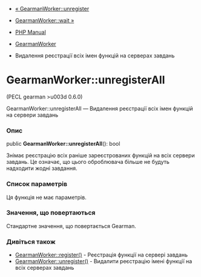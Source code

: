 - [« GearmanWorker::unregister](gearmanworker.unregister.md)
- [GearmanWorker::wait »](gearmanworker.wait.md)

- [PHP Manual](index.md)
- [GearmanWorker](class.gearmanworker.md)
- Видалення реєстрації всіх імен функцій на серверах завдань

# GearmanWorker::unregisterAll

(PECL gearman \>u003d 0.6.0)

GearmanWorker::unregisterAll — Видалення реєстрації всіх імен функцій на
сервери завдань

### Опис

public **GearmanWorker::unregisterAll**(): bool

Знімає реєстрацію всіх раніше зареєстрованих функцій на всіх
сервери завдань. Це означає, що цього оброблювача більше не будуть
надходити жодні завдання.

### Список параметрів

Ця функція не має параметрів.

### Значення, що повертаються

Стандартне значення, що повертається Gearman.

### Дивіться також

- [GearmanWorker::register()](gearmanworker.register.md) -
Реєстрація функції на сервері завдань
- [GearmanWorker::unregister()](gearmanworker.unregister.md) -
Видалити реєстрацію імені функції на всіх серверах завдань

